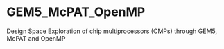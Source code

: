 # GEM5_McPAT_OpenMP
Design Space Exploration of chip multiprocessors (CMPs) through GEM5, McPAT and OpenMP
